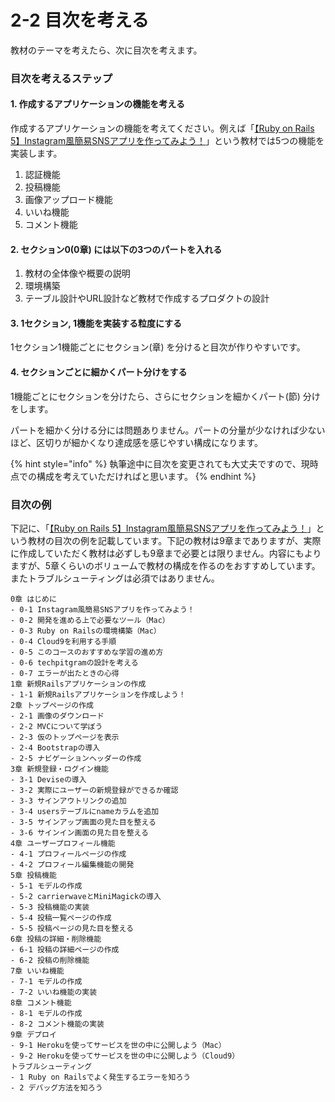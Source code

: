# 2-2 目次を考える

教材のテーマを考えたら、次に目次を考えます。



### 目次を考えるステップ

#### 1. 作成するアプリケーションの機能を考える

作成するアプリケーションの機能を考えてください。例えば「[【Ruby on Rails 5】Instagram風簡易SNSアプリを作ってみよう！](https://www.techpit.jp/p/instagram)」という教材では5つの機能を実装します。

1. 認証機能
2. 投稿機能
3. 画像アップロード機能
4. いいね機能
5. コメント機能



#### 2. セクション0\(0章\) には以下の3つのパートを入れる

1. 教材の全体像や概要の説明
2. 環境構築
3. テーブル設計やURL設計など教材で作成するプロダクトの設計



#### 3. 1セクション, 1機能を実装する粒度にする

1セクション1機能ごとにセクション\(章\) を分けると目次が作りやすいです。



#### 4. セクションごとに細かくパート分けをする

1機能ごとにセクションを分けたら、さらにセクションを細かくパート\(節\) 分けをします。

パートを細かく分ける分には問題ありません。パートの分量が少なければ少ないほど、区切りが細かくなり達成感を感じやすい構成になります。

{% hint style="info" %}
執筆途中に目次を変更されても大丈夫ですので、現時点での構成を考えていただければと思います。
{% endhint %}



### 目次の例

下記に、「[【Ruby on Rails 5】Instagram風簡易SNSアプリを作ってみよう！](https://www.techpit.jp/p/instagram)」という教材の目次の例を記載しています。下記の教材は9章までありますが、実際に作成していただく教材は必ずしも9章まで必要とは限りません。内容にもよりますが、5章くらいのボリュームで教材の構成を作るのをおすすめしています。またトラブルシューティングは必須ではありません。

```text
0章 はじめに
- 0-1 Instagram風簡易SNSアプリを作ってみよう！
- 0-2 開発を進める上で必要なツール（Mac）
- 0-3 Ruby on Railsの環境構築（Mac）
- 0-4 Cloud9を利用する手順
- 0-5 このコースのおすすめな学習の進め方
- 0-6 techpitgramの設計を考える
- 0-7 エラーが出たときの心得
1章 新規Railsアプリケーションの作成
- 1-1 新規Railsアプリケーションを作成しよう！
2章 トップページの作成
- 2-1 画像のダウンロード
- 2-2 MVCについて学ぼう
- 2-3 仮のトップページを表示
- 2-4 Bootstrapの導入
- 2-5 ナビゲーションヘッダーの作成
3章 新規登録・ログイン機能
- 3-1 Deviseの導入
- 3-2 実際にユーザーの新規登録ができるか確認
- 3-3 サインアウトリンクの追加
- 3-4 usersテーブルにnameカラムを追加
- 3-5 サインアップ画面の見た目を整える
- 3-6 サインイン画面の見た目を整える
4章 ユーザープロフィール機能
- 4-1 プロフィールページの作成
- 4-2 プロフィール編集機能の開発
5章 投稿機能
- 5-1 モデルの作成
- 5-2 carrierwaveとMiniMagickの導入
- 5-3 投稿機能の実装
- 5-4 投稿一覧ページの作成
- 5-5 投稿ページの見た目を整える
6章 投稿の詳細・削除機能
- 6-1 投稿の詳細ページの作成
- 6-2 投稿の削除機能
7章 いいね機能
- 7-1 モデルの作成
- 7-2 いいね機能の実装
8章 コメント機能
- 8-1 モデルの作成
- 8-2 コメント機能の実装
9章 デプロイ
- 9-1 Herokuを使ってサービスを世の中に公開しよう（Mac）
- 9-2 Herokuを使ってサービスを世の中に公開しよう（Cloud9）
トラブルシューティング
- 1 Ruby on Railsでよく発生するエラーを知ろう
- 2 デバッグ方法を知ろう
```



